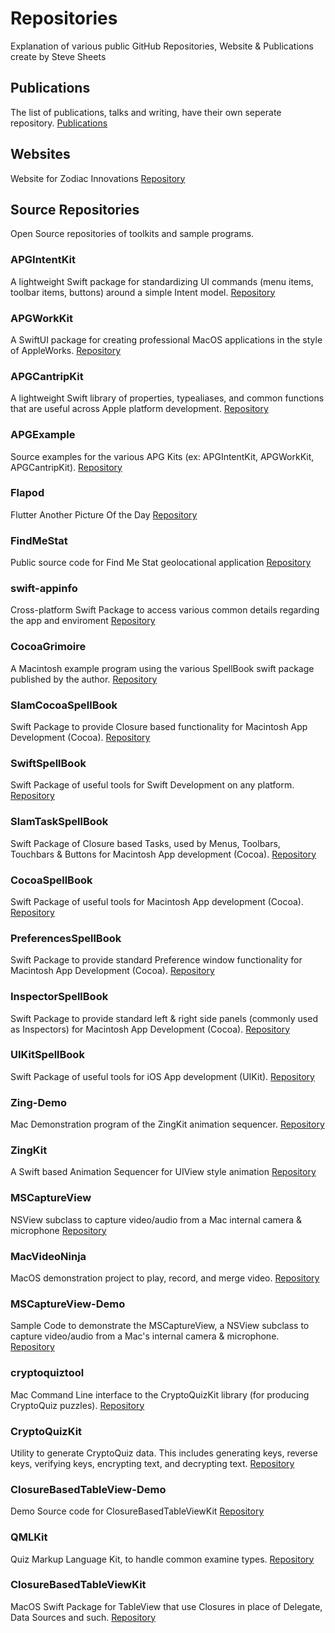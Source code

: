 # Repositories
Explanation of various public GitHub Repositories, Website & Publications create by Steve Sheets

## Publications

The list of publications, talks and writing, have their own seperate repository.
[Publications](https://github.com/magesteve/publications)

## Websites

Website for Zodiac Innovations
[Repository](https://github.com/magesteve/zodiacinnovations)

## Source Repositories
Open Source repositories of toolkits and sample programs.

### APGIntentKit

A lightweight Swift package for standardizing UI commands (menu items, toolbar items, buttons) around a simple Intent model.
[Repository](https://github.com/magesteve/APGIntentKit)

### APGWorkKit

A SwiftUI package for creating professional MacOS applications in the style of AppleWorks.
[Repository](https://github.com/magesteve/APGWorkKit)

### APGCantripKit

A lightweight Swift library of properties, typealiases, and common functions that are useful across Apple platform development.
[Repository](https://github.com/magesteve/APGCantripKit)

### APGExample

Source examples for the various APG Kits (ex: APGIntentKit, APGWorkKit, APGCantripKit).
[Repository](https://github.com/magesteve/APGExample)

### Flapod

Flutter Another Picture Of the Day
[Repository](https://github.com/magesteve/Flapod)

### FindMeStat

Public source code for Find Me Stat geolocational application
[Repository](https://github.com/magesteve/FindMeStat)

### swift-appinfo

Cross-platform Swift Package to access various common details regarding the app and enviroment
[Repository](https://github.com/magesteve/swift-appinfo)

### CocoaGrimoire
A Macintosh example program using the various SpellBook swift package published by the author.
[Repository](https://github.com/magesteve/CocoaGrimoire)

### SlamCocoaSpellBook 
Swift Package to provide Closure based functionality for Macintosh App Development (Cocoa).
[Repository](https://github.com/magesteve/SlamCocoaSpellBook)

### SwiftSpellBook 
Swift Package of useful tools for Swift Development on any platform.
[Repository](https://github.com/magesteve/SwiftSpellBook)

### SlamTaskSpellBook 
Swift Package of Closure based Tasks, used by Menus, Toolbars, Touchbars & Buttons for Macintosh App development (Cocoa).
[Repository](https://github.com/magesteve/SlamTaskSpellBook)

### CocoaSpellBook 
Swift Package of useful tools for Macintosh App development (Cocoa).
[Repository](https://github.com/magesteve/CocoaSpellBook)

### PreferencesSpellBook 
Swift Package to provide standard Preference window functionality for Macintosh App Development (Cocoa).
[Repository](https://github.com/magesteve/PreferencesSpellBook)

### InspectorSpellBook 
Swift Package to provide standard left & right side panels (commonly used as Inspectors) for Macintosh App Development (Cocoa).
[Repository](https://github.com/magesteve/InspectorSpellBook)

### UIKitSpellBook 
Swift Package of useful tools for iOS App development (UIKit).
[Repository](https://github.com/magesteve/UIKitSpellBook)

### Zing-Demo 
Mac Demonstration program of the ZingKit animation sequencer.
[Repository](https://github.com/magesteve/Zing-Demo)

### ZingKit 
A Swift based Animation Sequencer for UIView style animation
[Repository](https://github.com/magesteve/ZingKit)

### MSCaptureView 
NSView subclass to capture video/audio from a Mac internal camera & microphone
[Repository](https://github.com/magesteve/MSCaptureView)

### MacVideoNinja 
MacOS demonstration project to play, record, and merge video.
[Repository](https://github.com/magesteve/MacVideoNinja)

### MSCaptureView-Demo 
Sample Code to demonstrate the MSCaptureView, a NSView subclass to capture video/audio from a Mac's internal camera & microphone.
[Repository](https://github.com/magesteve/MSCaptureView-Demo)

### cryptoquiztool 
Mac Command Line interface to the CryptoQuizKit library (for producing CryptoQuiz puzzles).
[Repository](https://github.com/magesteve/cryptoquiztool)

### CryptoQuizKit
Utility to generate CryptoQuiz data. This includes generating keys, reverse keys, verifying keys, encrypting text, and decrypting text.
[Repository](https://github.com/magesteve/CryptoQuizKit)

### ClosureBasedTableView-Demo
Demo Source code for ClosureBasedTableViewKit
[Repository](https://github.com/magesteve/ClosureBasedTableView-Demo)

### QMLKit 
Quiz Markup Language Kit, to handle common examine types.
[Repository](https://github.com/magesteve/QMLKit)

### ClosureBasedTableViewKit 
MacOS Swift Package for TableView that use Closures in place of Delegate, Data Sources and such.
[Repository](https://github.com/magesteve/ClosureBasedTableViewKit)

